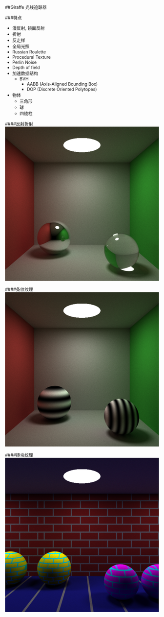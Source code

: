 ##Giraffe 光线追踪器

###特点
* 漫反射, 镜面反射
* 折射
* 反走样
* 全局光照
* Russian Roulette
* Procedural Texture
* Perlin Noise
* Depth of field
* 加速数据结构
	- BVH
		+	AABB (Axis-Aligned Bounding Box)
		+	DOP	(Discrete Oriented Polytopes)
* 物体
	- 三角形
	- 球
	- 四棱柱


####反射折射
![](./image/reflect_refract.png)

####条纹纹理
![](./image/stripe.png)

####砖块纹理
![](./image/brick.png)
